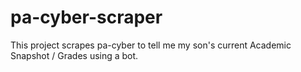 # pa-cyber-scraper
This project scrapes pa-cyber to tell me my son's current Academic Snapshot / Grades using a bot.
